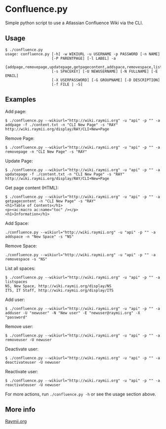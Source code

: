 # Confluence.py

Simple python script to use a Atlassian Confluence Wiki via the CLI. 

## Usage
    
    $ ./confluence.py
    usage: confluence.py [-h] -w WIKIURL -u USERNAME -p PASSWORD [-n NAME]
                         [-P PARENTPAGE] [-l LABEL] -a
                         {addpage,removepage,updatepage,getpagecontent,addspace,removespace,listspaces,adduser,removeuser,changeuserpassword,listusergroups,listuserinfo,addgroup,listgroups,removegroup,addusertogroup,removeuserfromgroup}
                         [-s SPACEKEY] [-U NEWUSERNAME] [-N FULLNAME] [-E EMAIL]
                         [-X USERPASSWORD] [-G GROUPNAME] [-D DESCRIPTION]
                         [-f FILE | -S]

## Examples

Add page:

    $ ./confluence.py --wikiurl="http://wiki.raymii.org" -u "api" -p "" -a addpage -f ./content.txt -n "CLI New Page" -s "RAY"
    http://wiki.raymii.org/display/RAY/CLI+New+Page


Remove Page:

    $ ./confluence.py --wikiurl="http://wiki.raymii.org" -u "api" -p "" -a removepage -n "CLI New Page" -s "RAY"


Update Page:

    $ ./confluence.py --wikiurl="http://wiki.raymii.org" -u "api" -p "" -a updatepage -f ./content.txt -n "CLI New Page" -s "RAY"
    http://wiki.raymii.org/display/RAY/CLI+New+Page

Get page content (HTML):

    $ ./confluence.py --wikiurl="http://wiki.raymii.org" -u "api" -p "" -a getpagecontent -n "CLI New Page" -s "RAY"
    <h1>Table of Contents</h1>
    <p><ac:macro ac:name="toc" /></p>
    <h1>Information</h1>

Add Space:

    ./confluence.py --wikiurl="http://wiki.raymii.org" -u "api" -p "" -a addspace -n "New Space" -s "NS"

Remove Space:

    ./confluence.py --wikiurl="http://wiki.raymii.org" -u "api" -p "" -a removespace -s "NS"

List all spaces:

    $ ./confluence.py --wikiurl="http://wiki.raymii.org" -u "api" -p "" -a listspaces
    NS, New Space, http://wiki.raymii.org/display/NS
    ITS, IT Staff, http://wiki.raymii.org/display/ITS


Add user:

    $ ./confluence.py --wikiurl="http://wiki.raymii.org" -u "api" -p "" -a adduser -U "newuser" -N "New user" -E "newuser@raymii.org" -X "password"

Remove user:

    $ ./confluence.py --wikiurl="http://wiki.raymii.org" -u "api" -p "" -a removeuser -U newuser

Deactivate user:

    $ ./confluence.py --wikiurl="http://wiki.raymii.org" -u "api" -p "" -a deactivateuser -U newuser

Reactivate user:

    $ ./confluence.py --wikiurl="http://wiki.raymii.org" -u "api" -p "" -a reactivateuser -U newuser


For more actions, run `./confluence.py -h` or see the usage section above.

## More info

[Raymii.org](https://raymii.org)